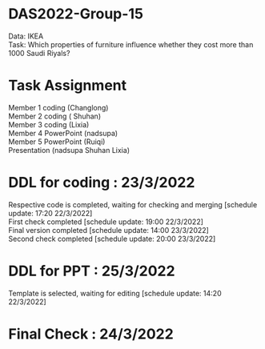 # DAS2022-Group-15
Data: IKEA  
Task: Which properties of furniture influence whether they cost more than 1000 Saudi Riyals?

# Task Assignment
Member 1 coding (Changlong)  
Member 2 coding ( Shuhan)  
Member 3 coding (Lixia)  
Member 4 PowerPoint (nadsupa)   
Member 5 PowerPoint (Ruiqi)  
Presentation (nadsupa Shuhan Lixia)  

# DDL for coding : 23/3/2022


Respective code is completed, waiting for checking and merging [schedule update: 17:20 22/3/2022]  
First check completed [schedule update: 19:00 22/3/2022]  
Final version completed [schedule update: 14:00 23/3/2022]  
Second check completed [schedule update: 20:00 23/3/2022]

# DDL for PPT : 25/3/2022
  

Template is selected, waiting for editing [schedule update: 14:20 22/3/2022]  


# Final Check : 24/3/2022
